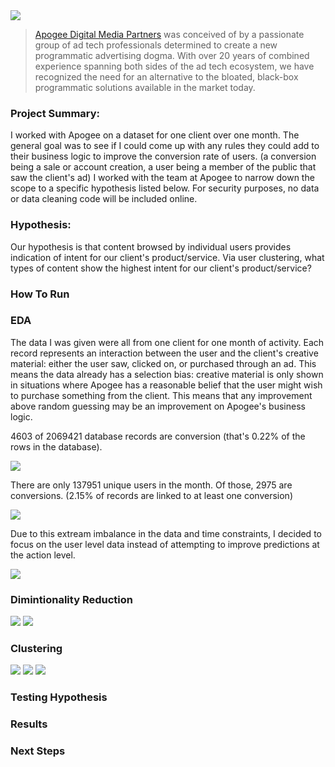 <img src="Apogee.png">

>[Apogee Digital Media Partners](https://www.apogeedigital.media) was conceived of by a passionate group of ad tech professionals determined to create a new programmatic advertising dogma. With over 20 years of combined experience spanning both sides of the ad tech ecosystem, we have recognized the need for an alternative to the bloated, black-box programmatic solutions available in the market today.

### Project Summary:

I worked with Apogee on a dataset for one client over one month. The general goal was to see if I could come up with any rules they could add to their business logic to improve the conversion rate of users. (a conversion being a sale or account creation, a user being a member of the public that saw the client's ad) I worked with the team at Apogee to narrow down the scope to a specific hypothesis listed below. For security purposes, no data or data cleaning code will be included online.

### Hypothesis:

Our hypothesis is that content browsed by individual users provides indication of intent for our client's
product/service. Via user clustering, what types of content show the highest intent for our client's
product/service?

### How To Run




### EDA

The data I was given were all from one client for one month of activity. Each record represents an interaction between the user and the client's creative material: either the user saw, clicked on, or purchased through an ad. This means the data already has a selection bias: creative material is only shown in situations where Apogee has a reasonable belief that the user might wish to purchase something from the client. This means that any improvement above random guessing may be an improvement on Apogee's business logic. 

4603 of 2069421 database records are conversion (that's 0.22% of the rows in the database). 

<img src="images/Percent_Conversions_Database_Rows.png">

There are only 137951 unique users in the month. Of those, 2975 are conversions. (2.15% of records are linked to at least one conversion)

<img src="images/Percent_Conversions_Unique_Users.png">

Due to this extream imbalance in the data and time constraints, I decided to focus on the user level data instead of attempting to improve predictions at the action level.

<img src="images/ConversionsPerUserHistogram.png">


### Dimintionality Reduction

<img src="images/website_categories_tsvd_standard_split.png">

<img src="images/website_categories_tsvd_under_sample.png">

### Clustering

<img src="images/Agglor_Clust_Basic_Silhouette_Under_Sampling.png">

<img src="images/Agglor_Clust_L1-Average_Silhouette_Under_Sampling.png">

<img src="images/Agglor_Clust_L1-Complete_Silhouette_Under_Sampling.png">

### Testing Hypothesis


### Results


### Next Steps
